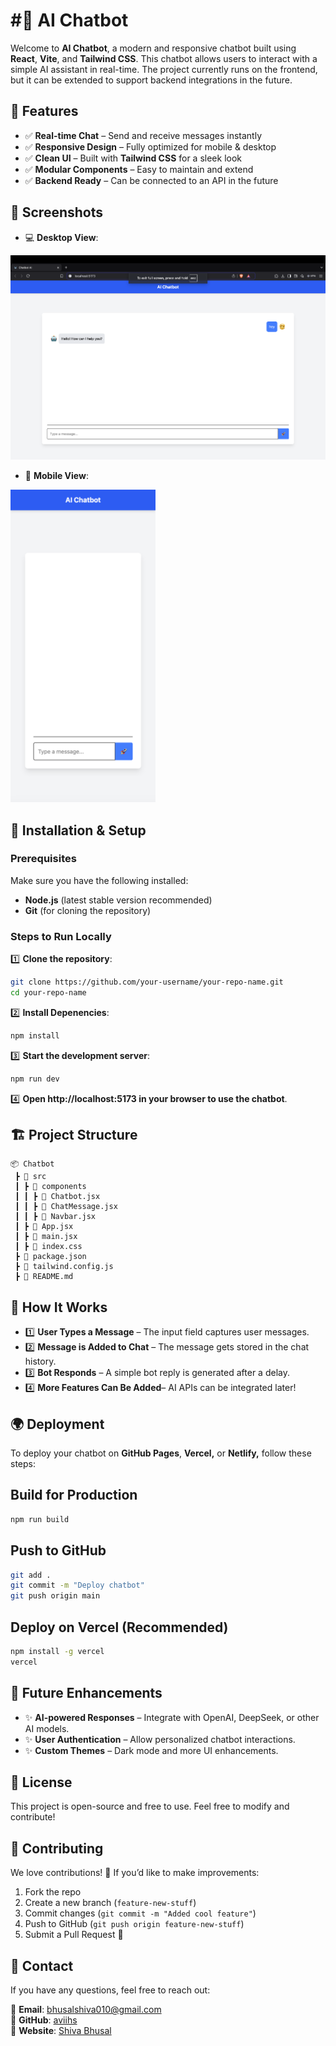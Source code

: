 # #🚀 AI Chatbot

Welcome to **AI Chatbot**, a modern and responsive chatbot built using **React**, **Vite**, and **Tailwind CSS**. This chatbot allows users to interact with a simple AI assistant in real-time. The project currently runs on the frontend, but it can be extended to support backend integrations in the future.

## 🌟 Features

- ✅ **Real-time Chat** – Send and receive messages instantly
- ✅ **Responsive Design** – Fully optimized for mobile & desktop
- ✅ **Clean UI** – Built with **Tailwind CSS** for a sleek look
- ✅ **Modular Components** – Easy to maintain and extend
- ✅ **Backend Ready** – Can be connected to an API in the future

## 📸 Screenshots
- 💻 **Desktop View**:
<img src="src/assets/imgs/Desktopview.png" width="800px" border-radius="10" />

- 📱 **Mobile View**:
<img src="src/assets/imgs/Mobileview.png" height="500px" border-radius="10" />

## 🚀 Installation & Setup

### Prerequisites

Make sure you have the following installed:

- **Node.js** (latest stable version recommended)
- **Git** (for cloning the repository)

### Steps to Run Locally

1️⃣ **Clone the repository**:

```bash
git clone https://github.com/your-username/your-repo-name.git
cd your-repo-name
```
2️⃣ **Install Depenencies**:
```bash
npm install
```
3️⃣ **Start the development server**:
```bash
npm run dev
```
4️⃣ **Open http://localhost:5173 in your browser to use the chatbot**.

## 🏗️ Project Structure
```plaintext
📦 Chatbot  
 ┣ 📂 src  
 ┃ ┣ 📂 components  
 ┃ ┃ ┣ 📜 Chatbot.jsx  
 ┃ ┃ ┣ 📜 ChatMessage.jsx  
 ┃ ┃ ┣ 📜 Navbar.jsx  
 ┃ ┣ 📜 App.jsx  
 ┃ ┣ 📜 main.jsx  
 ┃ ┣ 📜 index.css  
 ┣ 📜 package.json  
 ┣ 📜 tailwind.config.js  
 ┣ 📜 README.md
 ```

 ## 🎨 How It Works

 - 1️⃣ **User Types a Message** – The input field captures user messages.
 - 2️⃣ **Message is Added to Chat** – The message gets stored in the chat history.
 - 3️⃣ **Bot Responds** – A simple bot reply is generated after a delay.
 - 4️⃣ **More Features Can Be Added**– AI APIs can be integrated later!
 
 ## 🌍 Deployment

 To deploy your chatbot on **GitHub Pages**, **Vercel,** or **Netlify,** follow these steps:

 ## Build for Production
 
 ```bash
 npm run build
 ```

 ## Push to GitHub
 ```bash
 git add .
 git commit -m "Deploy chatbot"
 git push origin main
 ```

 ## Deploy on Vercel (Recommended)
 ```bash
 npm install -g vercel
vercel
```

## 🔮 Future Enhancements

-	✨ **AI-powered Responses** – Integrate with OpenAI, DeepSeek, or other AI models.
-	✨ **User Authentication** – Allow personalized chatbot interactions.
-	✨ **Custom Themes** – Dark mode and more UI enhancements.

## 📜 License

This project is open-source and free to use. Feel free to modify and contribute!

## 🤝 Contributing

We love contributions! 🚀 If you’d like to make improvements:

 1. Fork the repo
 2. Create a new branch (`feature-new-stuff`)
 3. Commit changes (`git commit -m "Added cool feature"`)
 4. Push to GitHub (`git push origin feature-new-stuff`)
 5. Submit a Pull Request 🎉


## 💬 Contact

If you have any questions, feel free to reach out:

📧 **Email**: bhusalshiva010@gmail.com  
🐙 **GitHub**: [aviihs](https://github.com/aviihs)  
🚀 **Website**: [Shiva Bhusal](http://bhusalshiva.com.np)
